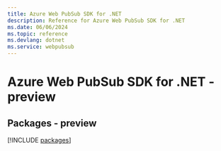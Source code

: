 ```yaml
---
title: Azure Web PubSub SDK for .NET
description: Reference for Azure Web PubSub SDK for .NET
ms.date: 06/06/2024
ms.topic: reference
ms.devlang: dotnet
ms.service: webpubsub
---
```

# Azure Web PubSub SDK for .NET - preview
## Packages - preview
[!INCLUDE [packages](web-pubsub-index.md)]